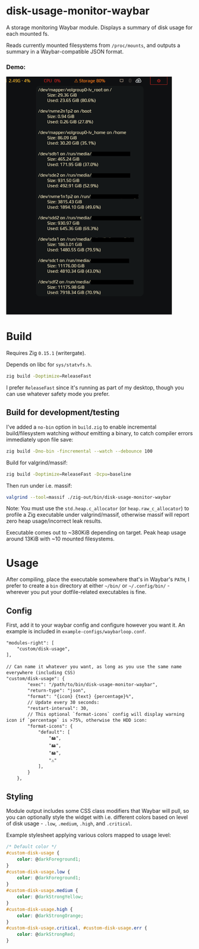 # disk-usage-monitor-waybar

A storage monitoring Waybar module. Displays a summary of disk usage for each mounted fs.

Reads currently mounted filesystems from `/proc/mounts`, and outputs a summary in a Waybar-compatible JSON format.

### Demo:

![Demo](/screenshots/demo.png)

# Build

Requires Zig `0.15.1` (writergate).

Depends on libc for `sys/statvfs.h`.

```sh
zig build -Doptimize=ReleaseFast
```

I prefer `ReleaseFast` since it's running as part of my desktop, though you can use whatever safety mode you prefer.

## Build for development/testing

I've added a `no-bin` option in `build.zig` to enable incremental build/filesystem watching *without* emitting a binary, to catch compiler errors immediately upon file save:

```sh
zig build -Dno-bin -fincremental --watch --debounce 100
```

Build for valgrind/massif:

```sh
zig build -Doptimize=ReleaseFast -Dcpu=baseline
```
Then run under i.e. massif:
```sh
valgrind --tool=massif ./zig-out/bin/disk-usage-monitor-waybar
```

Note: You must use the `std.heap.c_allocator` (or `heap.raw_c_allocator`) to profile a Zig executable under valgrind/massif, otherwise massif will report zero heap usage/incorrect leak results.

Executable comes out to ~380KiB depending on target. Peak heap usage around 13KiB with ~10 mounted filesystems.

# Usage

After compiling, place the executable somewhere that's in Waybar's `PATH`, I prefer to create a `bin` directory at either `~/bin/` or `~/.config/bin/` - wherever you put your dotfile-related executables is fine.

## Config

First, add it to your waybar config and configure however you want it. An example is included in `example-configs/waybarloop.conf`.

```jsonc
"modules-right": [
    "custom/disk-usage",
],

// Can name it whatever you want, as long as you use the same name everywhere (including CSS)
"custom/disk-usage": {
        "exec": "/path/to/bin/disk-usage-monitor-waybar", 
        "return-type": "json",
        "format": "{icon} {text} {percentage}%",
        // Update every 30 seconds:
        "restart-interval": 30,
        // This optional `format-icons` config will display warning icon if `percentage` is >75%, otherwise the HDD icon:
        "format-icons": {
            "default": [
                "🖴",
                "🖴",
                "🖴",
                "⚠️"
            ],
        }
    },
```

## Styling

Module output includes some CSS class modifiers that Waybar will pull, so you can optionally style the widget with i.e. different colors based on level of disk usage - `.low`, `.medium`, `.high`, and `.critical`.

Example stylesheet applying various colors mapped to usage level:

```css
/* Default color */
#custom-disk-usage {
    color: @darkForeground1;
}
#custom-disk-usage.low {
    color: @darkForeground1;
}
#custom-disk-usage.medium {
    color: @darkStrongYellow;
}
#custom-disk-usage.high {
    color: @darkStrongOrange;
}
#custom-disk-usage.critical, #custom-disk-usage.err {
    color: @darkStrongRed;
}
```
